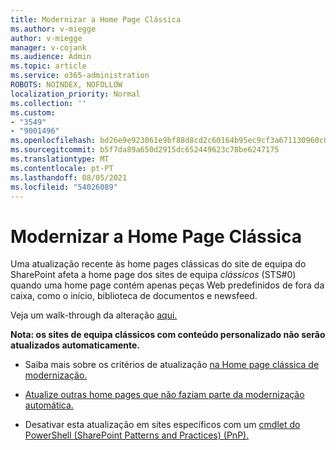 ```yaml
---
title: Modernizar a Home Page Clássica
ms.author: v-miegge
author: v-miegge
manager: v-cojank
ms.audience: Admin
ms.topic: article
ms.service: o365-administration
ROBOTS: NOINDEX, NOFOLLOW
localization_priority: Normal
ms.collection: ''
ms.custom:
- "3549"
- "9001496"
ms.openlocfilehash: bd26e9e923061e9bf88d8cd2c60164b95ec9cf3a671130960c0412e3f31acbaf
ms.sourcegitcommit: b5f7da89a650d2915dc652449623c78be6247175
ms.translationtype: MT
ms.contentlocale: pt-PT
ms.lasthandoff: 08/05/2021
ms.locfileid: "54026089"
---
```

# <a name="modernize-the-classic-home-page"></a>Modernizar a Home Page Clássica

Uma atualização recente às home pages clássicas do site de equipa do SharePoint afeta a home page dos sites de equipa *clássicos* (STS#0) quando uma home page contém apenas peças Web predefinidos de fora da caixa, como o início, biblioteca de documentos e newsfeed.

Veja um walk-through da alteração [aqui.](https://docs.microsoft.com/sharepoint/sharepointonline/media/homepage-upgrade-gif.gif) 

**Nota: os sites de equipa clássicos com conteúdo personalizado não serão atualizados automaticamente.**

* Saiba mais sobre os critérios de atualização [na Home page clássica de modernização.](https://docs.microsoft.com/sharepoint/disable-auto-modernization-classic-home-pages#why-update-classic-team-site-home-pages-to-modern)

* [Atualize outras home pages que não faziam parte da modernização automática.](https://docs.microsoft.com/sharepoint/dev/transform/modernize-userinterface-site-pages)

* Desativar esta atualização em sites específicos com um [cmdlet do PowerShell (SharePoint Patterns and Practices) (PnP).](https://docs.microsoft.com/powershell/sharepoint/sharepoint-pnp/sharepoint-pnp-cmdlets)
